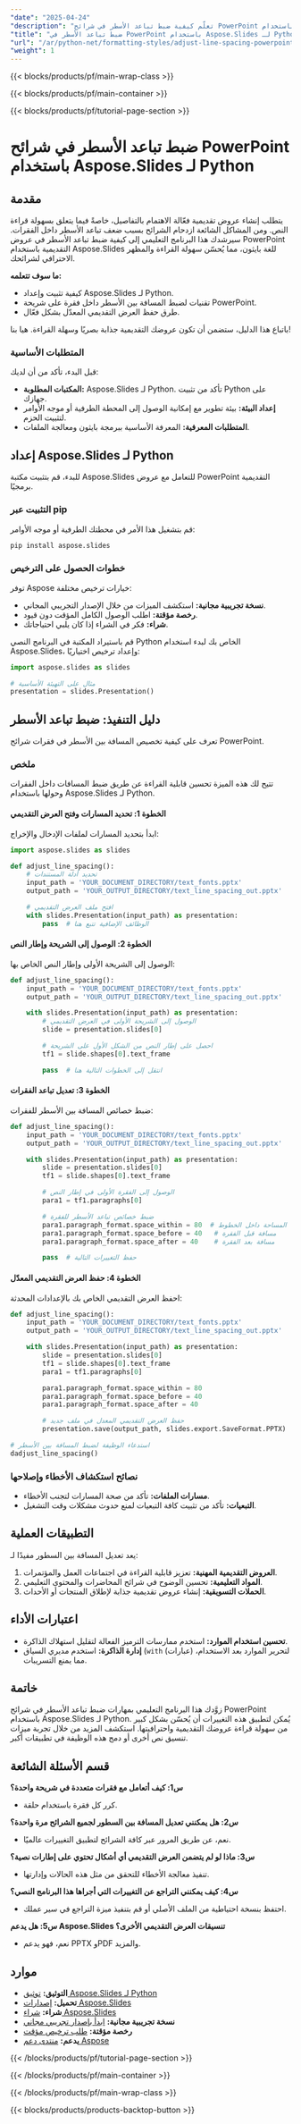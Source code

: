 ```yaml
---
"date": "2025-04-24"
"description": "تعلّم كيفية ضبط تباعد الأسطر في شرائح PowerPoint باستخدام Aspose.Slides للغة بايثون. حسّن قابلية القراءة والاحترافية في عروضك التقديمية."
"title": "ضبط تباعد الأسطر في PowerPoint باستخدام Aspose.Slides لـ Python - دليل شامل"
"url": "/ar/python-net/formatting-styles/adjust-line-spacing-powerpoint-aspose-slides-python/"
"weight": 1
---
```


{{< blocks/products/pf/main-wrap-class >}}

{{< blocks/products/pf/main-container >}}

{{< blocks/products/pf/tutorial-page-section >}}
# ضبط تباعد الأسطر في شرائح PowerPoint باستخدام Aspose.Slides لـ Python

## مقدمة

يتطلب إنشاء عروض تقديمية فعّالة الاهتمام بالتفاصيل، خاصةً فيما يتعلق بسهولة قراءة النص. ومن المشاكل الشائعة ازدحام الشرائح بسبب ضعف تباعد الأسطر داخل الفقرات. سيرشدك هذا البرنامج التعليمي إلى كيفية ضبط تباعد الأسطر في عروض PowerPoint التقديمية باستخدام Aspose.Slides للغة بايثون، مما يُحسّن سهولة القراءة والمظهر الاحترافي لشرائحك.

**ما سوف تتعلمه:**
- كيفية تثبيت وإعداد Aspose.Slides لـ Python.
- تقنيات لضبط المسافة بين الأسطر داخل فقرة على شريحة PowerPoint.
- طرق حفظ العرض التقديمي المعدّل بشكل فعّال.

باتباع هذا الدليل، ستضمن أن تكون عروضك التقديمية جذابة بصريًا وسهلة القراءة. هيا بنا!

### المتطلبات الأساسية

قبل البدء، تأكد من أن لديك:
- **المكتبات المطلوبة:** Aspose.Slides لـ Python. تأكد من تثبيت Python على جهازك.
- **إعداد البيئة:** بيئة تطوير مع إمكانية الوصول إلى المحطة الطرفية أو موجه الأوامر لتثبيت الحزم.
- **المتطلبات المعرفية:** المعرفة الأساسية ببرمجة بايثون ومعالجة الملفات.

## إعداد Aspose.Slides لـ Python

للبدء، قم بتثبيت مكتبة Aspose.Slides للتعامل مع عروض PowerPoint التقديمية برمجيًا.

### التثبيت عبر pip

قم بتشغيل هذا الأمر في محطتك الطرفية أو موجه الأوامر:

```bash
pip install aspose.slides
```

### خطوات الحصول على الترخيص

توفر Aspose خيارات ترخيص مختلفة:
- **نسخة تجريبية مجانية:** استكشف الميزات من خلال الإصدار التجريبي المجاني.
- **رخصة مؤقتة:** اطلب الوصول الكامل المؤقت دون قيود.
- **شراء:** فكر في الشراء إذا كان يلبي احتياجاتك.

قم باستيراد المكتبة في البرنامج النصي Python الخاص بك لبدء استخدام Aspose.Slides، وإعداد ترخيص اختياريًا:

```python
import aspose.slides as slides

# مثال على التهيئة الأساسية
presentation = slides.Presentation()
```

## دليل التنفيذ: ضبط تباعد الأسطر

تعرف على كيفية تخصيص المسافة بين الأسطر في فقرات شرائح PowerPoint.

### ملخص

تتيح لك هذه الميزة تحسين قابلية القراءة عن طريق ضبط المسافات داخل الفقرات وحولها باستخدام Aspose.Slides لـ Python.

#### الخطوة 1: تحديد المسارات وفتح العرض التقديمي

ابدأ بتحديد المسارات لملفات الإدخال والإخراج:

```python
import aspose.slides as slides

def adjust_line_spacing():
    # تحديد أدلة المستندات
    input_path = 'YOUR_DOCUMENT_DIRECTORY/text_fonts.pptx'
    output_path = 'YOUR_OUTPUT_DIRECTORY/text_line_spacing_out.pptx'

    # افتح ملف العرض التقديمي
    with slides.Presentation(input_path) as presentation:
        pass  # الوظائف الإضافية تتبع هنا
```

#### الخطوة 2: الوصول إلى الشريحة وإطار النص

الوصول إلى الشريحة الأولى وإطار النص الخاص بها:

```python
def adjust_line_spacing():
    input_path = 'YOUR_DOCUMENT_DIRECTORY/text_fonts.pptx'
    output_path = 'YOUR_OUTPUT_DIRECTORY/text_line_spacing_out.pptx'

    with slides.Presentation(input_path) as presentation:
        # الوصول إلى الشريحة الأولى في العرض التقديمي
        slide = presentation.slides[0]

        # احصل على إطار النص من الشكل الأول على الشريحة
        tf1 = slide.shapes[0].text_frame

        pass  # انتقل إلى الخطوات التالية هنا
```

#### الخطوة 3: تعديل تباعد الفقرات

ضبط خصائص المسافة بين الأسطر للفقرات:

```python
def adjust_line_spacing():
    input_path = 'YOUR_DOCUMENT_DIRECTORY/text_fonts.pptx'
    output_path = 'YOUR_OUTPUT_DIRECTORY/text_line_spacing_out.pptx'

    with slides.Presentation(input_path) as presentation:
        slide = presentation.slides[0]
        tf1 = slide.shapes[0].text_frame

        # الوصول إلى الفقرة الأولى في إطار النص
        para1 = tf1.paragraphs[0]

        # ضبط خصائص تباعد الأسطر للفقرة
        para1.paragraph_format.space_within = 80  # المساحة داخل الخطوط
        para1.paragraph_format.space_before = 40   # مسافة قبل الفقرة
        para1.paragraph_format.space_after = 40    # مسافة بعد الفقرة

        pass  # حفظ التغييرات التالية
```

#### الخطوة 4: حفظ العرض التقديمي المعدّل

احفظ العرض التقديمي الخاص بك بالإعدادات المحدثة:

```python
def adjust_line_spacing():
    input_path = 'YOUR_DOCUMENT_DIRECTORY/text_fonts.pptx'
    output_path = 'YOUR_OUTPUT_DIRECTORY/text_line_spacing_out.pptx'

    with slides.Presentation(input_path) as presentation:
        slide = presentation.slides[0]
        tf1 = slide.shapes[0].text_frame
        para1 = tf1.paragraphs[0]

        para1.paragraph_format.space_within = 80  
        para1.paragraph_format.space_before = 40   
        para1.paragraph_format.space_after = 40    

        # حفظ العرض التقديمي المعدل في ملف جديد
        presentation.save(output_path, slides.export.SaveFormat.PPTX)

# استدعاء الوظيفة لضبط المسافة بين الأسطر
dadjust_line_spacing()
```

### نصائح استكشاف الأخطاء وإصلاحها
- **مسارات الملفات:** تأكد من صحة المسارات لتجنب الأخطاء.
- **التبعيات:** تأكد من تثبيت كافة التبعيات لمنع حدوث مشكلات وقت التشغيل.

## التطبيقات العملية

يعد تعديل المسافة بين السطور مفيدًا لـ:
1. **العروض التقديمية المهنية:** تعزيز قابلية القراءة في اجتماعات العمل والمؤتمرات.
2. **المواد التعليمية:** تحسين الوضوح في شرائح المحاضرات والمحتوى التعليمي.
3. **الحملات التسويقية:** إنشاء عروض تقديمية جذابة لإطلاق المنتجات أو الأحداث.

## اعتبارات الأداء
- **تحسين استخدام الموارد:** استخدم ممارسات الترميز الفعالة لتقليل استهلاك الذاكرة.
- **إدارة الذاكرة:** استخدم مديري السياق (`with` (عبارات) لتحرير الموارد بعد الاستخدام، مما يمنع التسريبات.

## خاتمة

زوَّدك هذا البرنامج التعليمي بمهارات ضبط تباعد الأسطر في شرائح PowerPoint باستخدام Aspose.Slides لـ Python. يُمكن لتطبيق هذه التغييرات أن يُحسّن بشكل كبير من سهولة قراءة عروضك التقديمية واحترافيتها. استكشف المزيد من خلال تجربة ميزات تنسيق نص أخرى أو دمج هذه الوظيفة في تطبيقات أكبر.

## قسم الأسئلة الشائعة

**س1: كيف أتعامل مع فقرات متعددة في شريحة واحدة؟**
- كرر كل فقرة باستخدام حلقة.

**س2: هل يمكنني تعديل المسافة بين السطور لجميع الشرائح مرة واحدة؟**
- نعم، عن طريق المرور عبر كافة الشرائح لتطبيق التغييرات عالميًا.

**س3: ماذا لو لم يتضمن العرض التقديمي أي أشكال تحتوي على إطارات نصية؟**
- تنفيذ معالجة الأخطاء للتحقق من مثل هذه الحالات وإدارتها.

**س4: كيف يمكنني التراجع عن التغييرات التي أجراها هذا البرنامج النصي؟**
- احتفظ بنسخة احتياطية من الملف الأصلي أو قم بتنفيذ ميزة التراجع في سير عملك.

**س5: هل يدعم Aspose.Slides تنسيقات العرض التقديمي الأخرى؟**
- نعم، فهو يدعم PPTX وPDF والمزيد.

## موارد

- **التوثيق:** [توثيق Aspose.Slides لـ Python](https://reference.aspose.com/slides/python-net/)
- **تحميل:** [إصدارات Aspose.Slides](https://releases.aspose.com/slides/python-net/)
- **شراء:** [شراء Aspose.Slides](https://purchase.aspose.com/buy)
- **نسخة تجريبية مجانية:** [ابدأ بإصدار تجريبي مجاني](https://releases.aspose.com/slides/python-net/)
- **رخصة مؤقتة:** [طلب ترخيص مؤقت](https://purchase.aspose.com/temporary-license/)
- **يدعم:** [منتدى دعم Aspose](https://forum.aspose.com/c/slides/11)

{{< /blocks/products/pf/tutorial-page-section >}}

{{< /blocks/products/pf/main-container >}}

{{< /blocks/products/pf/main-wrap-class >}}

{{< blocks/products/products-backtop-button >}}